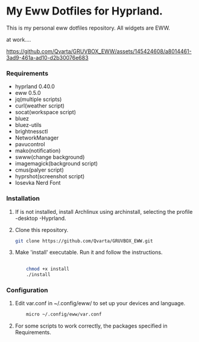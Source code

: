 



# My Eww Dotfiles for Hyprland.


This is my personal eww dotfiles repository. All widgets are EWW.

at work....

https://github.com/Qvarta/GRUVBOX_EWW/assets/145424608/a8014461-3ad9-461a-ad10-d2b30076e683



### Requirements

- hyprland 0.40.0
- eww 0.5.0
- jq(multiple scripts)
- curl(weather script)
- socat(workspace script)
- bluez
- bluez-utils
- brightnessctl
- NetworkManager
- pavucontrol
- mako(notification)
- swww(change background)
- imagemagick(background script)
- cmus(palyer script)
- hyprshot(screenshot script)
- Iosevka Nerd Font

### Installation

1. If is not installed, install Archlinux using archinstall, selecting the profile -desktop -Hyprland.
2. Clone this repository.

	```bash
	git clone https://github.com/Qvarta/GRUVBOX_EWW.git
	```

3. Make 'install' executable. Run it and follow the instructions.

	```bash
        
        chmod +x install
        ./install
	```

### Configuration

1. Edit var.conf in ~/.config/eww/ to set up your devices and language.

	```bash
        micro ~/.config/eww/var.conf
	```
2. For some scripts to work correctly, the packages specified in Requirements.

